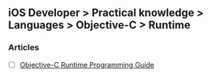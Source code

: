 ## iOS Developer > Practical knowledge > Languages > Objective-C > Runtime

### Articles
- [ ] [Objective-C Runtime Programming Guide](https://developer.apple.com/library/content/documentation/Cocoa/Conceptual/ObjCRuntimeGuide/Introduction/Introduction.html)


